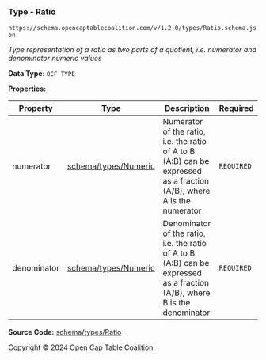 ### Type - Ratio

`https://schema.opencaptablecoalition.com/v/1.2.0/types/Ratio.schema.json`

_Type representation of a ratio as two parts of a quotient, i.e. numerator and denominator numeric values_

**Data Type:** `OCF TYPE`

**Properties:**

| Property    | Type                                 | Description                                                                                                               | Required   |
| ----------- | ------------------------------------ | ------------------------------------------------------------------------------------------------------------------------- | ---------- |
| numerator   | [schema/types/Numeric](./Numeric.md) | Numerator of the ratio, i.e. the ratio of A to B (A:B) can be expressed as a fraction (A/B), where A is the numerator     | `REQUIRED` |
| denominator | [schema/types/Numeric](./Numeric.md) | Denominator of the ratio, i.e. the ratio of A to B (A:B) can be expressed as a fraction (A/B), where B is the denominator | `REQUIRED` |

**Source Code:** [schema/types/Ratio](../../../../schema/types/Ratio.schema.json)

Copyright © 2024 Open Cap Table Coalition.
